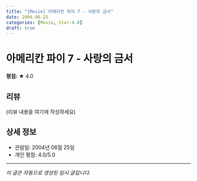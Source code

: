 ```yaml
---
title: "[Movie] 아메리칸 파이 7 - 사랑의 금서"
date: 2004-06-25
categories: [Movie, Star-4.0]
draft: true
---
```


# 아메리칸 파이 7 - 사랑의 금서

**평점:** ★ 4.0

## 리뷰

(리뷰 내용을 여기에 작성하세요)

## 상세 정보

- 관람일: 2004년 06월 25일
- 개인 평점: 4.0/5.0

---

*이 글은 자동으로 생성된 임시 글입니다.*
